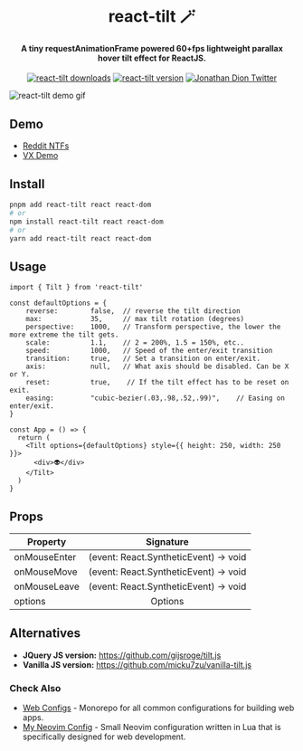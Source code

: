 <h1 align="center">
react-tilt 🪄
</h1>
<h4 align="center">
A tiny requestAnimationFrame powered 60+fps lightweight parallax hover tilt effect for ReactJS.
</h4>
<p align="center" style="text-align: center;">
<a href="https://www.npmjs.com/package/react-tilt"><img src="https://img.shields.io/npm/dw/react-tilt" alt="react-tilt downloads"></a>
<a href="https://www.npmjs.com/package/react-tilt"><img src="https://img.shields.io/npm/v/react-tilt" alt="react-tilt version"></a>
<a href="https://twitter.com/@0xjdion"><img src="https://img.shields.io/twitter/url/https/twitter.com/blueaquilae.svg?style=social&amp;label=Follow%20%400xjdion" alt="Jonathan Dion Twitter"></a>
</p>

![react-tilt demo gif](https://github.com/jonathandion/react-tilt/blob/master/demo.gif)

## Demo

- [Reddit NTFs](https://nft.reddit.com/)
- [VX Demo](https://vx-demo.now.sh/gallery)

## Install

```bash
pnpm add react-tilt react react-dom
# or
npm install react-tilt react react-dom
# or
yarn add react-tilt react react-dom
```

## Usage

```tsx
import { Tilt } from 'react-tilt'

const defaultOptions = {
	reverse:        false,  // reverse the tilt direction
	max:            35,     // max tilt rotation (degrees)
	perspective:    1000,   // Transform perspective, the lower the more extreme the tilt gets.
	scale:          1.1,    // 2 = 200%, 1.5 = 150%, etc..
	speed:          1000,   // Speed of the enter/exit transition
	transition:     true,   // Set a transition on enter/exit.
	axis:           null,   // What axis should be disabled. Can be X or Y.
	reset:          true,    // If the tilt effect has to be reset on exit.
	easing:         "cubic-bezier(.03,.98,.52,.99)",    // Easing on enter/exit.
}

const App = () => {
  return (
    <Tilt options={defaultOptions} style={{ height: 250, width: 250 }}>
      <div>👽</div>
    </Tilt>
  )
}
```

## Props

| Property         | Signature           | 
| -------------    |:-------------:|
| onMouseEnter     | (event: React.SyntheticEvent) -> void  |
| onMouseMove      | (event: React.SyntheticEvent) -> void  |
| onMouseLeave     | (event: React.SyntheticEvent) -> void  |
| options          | Options    |

## Alternatives

- **JQuery JS version:** https://github.com/gijsroge/tilt.js
- **Vanilla JS version:** https://github.com/micku7zu/vanilla-tilt.js

### Check Also

- [Web Configs](https://github.com/jonathandion/web-configs) - Monorepo for all common configurations for building web apps.
- [My Neovim Config](https://github.com/jonathandion/web-dev.nvim) - Small Neovim configuration written in Lua that is specifically designed for web development.
